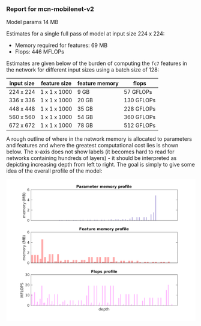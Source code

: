 ### Report for mcn-mobilenet-v2
Model params 14 MB 

Estimates for a single full pass of model at input size 224 x 224: 

* Memory required for features: 69 MB 
* Flops: 446 MFLOPs 

Estimates are given below of the burden of computing the `fc7` features in the network for different input sizes using a batch size of 128: 

| input size | feature size | feature memory | flops | 
|------------|--------------|----------------|-------| 
| 224 x 224 | 1 x 1 x 1000 | 9 GB | 57 GFLOPs |
| 336 x 336 | 1 x 1 x 1000 | 20 GB | 130 GFLOPs |
| 448 x 448 | 1 x 1 x 1000 | 35 GB | 228 GFLOPs |
| 560 x 560 | 1 x 1 x 1000 | 54 GB | 360 GFLOPs |
| 672 x 672 | 1 x 1 x 1000 | 78 GB | 512 GFLOPs |

A rough outline of where in the network memory is allocated to parameters and features and where the greatest computational cost lies is shown below.  The x-axis does not show labels (it becomes hard to read for networks containing hundreds of layers) - it should be interpreted as depicting increasing depth from left to right.  The goal is simply to give some idea of the overall profile of the model: 

![mcn-mobilenet-v2 profile](figs/mcn-mobilenet-v2.png)
